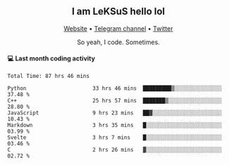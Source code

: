 <h2 align="center">I am LeKSuS hello lol</h2>
<div align="center">
  <a href="https://leksus.net">Website</a> •
  <a href="https://t.me/leksus_was_here">Telegram channel</a> •
  <a href="https://twitter.com/___LeKSuS___">Twitter</a>
</div>
<p align="center">So yeah, I code. Sometimes.</p>

#### :computer: Last month coding activity
<!--START_SECTION:waka-->

```text
Total Time: 87 hrs 46 mins

Python                     33 hrs 46 mins  █████████▒░░░░░░░░░░░░░░░   37.48 %
C++                        25 hrs 57 mins  ███████▒░░░░░░░░░░░░░░░░░   28.80 %
JavaScript                 9 hrs 23 mins   ██▓░░░░░░░░░░░░░░░░░░░░░░   10.43 %
Markdown                   3 hrs 35 mins   █░░░░░░░░░░░░░░░░░░░░░░░░   03.99 %
Svelte                     3 hrs 7 mins    █░░░░░░░░░░░░░░░░░░░░░░░░   03.46 %
C                          2 hrs 26 mins   ▓░░░░░░░░░░░░░░░░░░░░░░░░   02.72 %
```

<!--END_SECTION:waka-->

<!-- flag{4_l0t_0f_1nter35t1ng_th1ng5_4r3_1n_publ1c_d0m41n} -->
